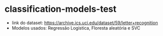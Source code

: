 # classification-models-test

- link do dataset: https://archive.ics.uci.edu/dataset/59/letter+recognition
- Modelos usados: Regressão Logistica, Floresta aleatória e SVC
